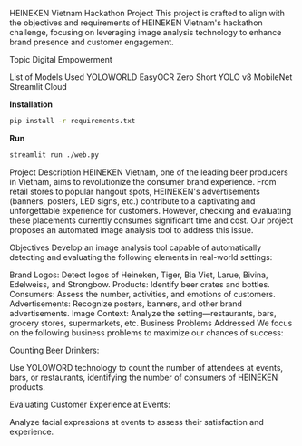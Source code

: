 HEINEKEN Vietnam Hackathon Project
This project is crafted to align with the objectives and requirements of HEINEKEN Vietnam's hackathon challenge, focusing on leveraging image analysis technology to enhance brand presence and customer engagement.

Topic
Digital Empowerment

List of Models Used
YOLOWORLD
EasyOCR
Zero Short
YOLO v8
MobileNet
Streamlit Cloud

**Installation**
```bash
pip install -r requirements.txt
```

**Run**
```bash
streamlit run ./web.py
```

Project Description
HEINEKEN Vietnam, one of the leading beer producers in Vietnam, aims to revolutionize the consumer brand experience. From retail stores to popular hangout spots, HEINEKEN's advertisements (banners, posters, LED signs, etc.) contribute to a captivating and unforgettable experience for customers. However, checking and evaluating these placements currently consumes significant time and cost. Our project proposes an automated image analysis tool to address this issue.

Objectives
Develop an image analysis tool capable of automatically detecting and evaluating the following elements in real-world settings:

Brand Logos: Detect logos of Heineken, Tiger, Bia Viet, Larue, Bivina, Edelweiss, and Strongbow.
Products: Identify beer crates and bottles.
Consumers: Assess the number, activities, and emotions of customers.
Advertisements: Recognize posters, banners, and other brand advertisements.
Image Context: Analyze the setting—restaurants, bars, grocery stores, supermarkets, etc.
Business Problems Addressed
We focus on the following business problems to maximize our chances of success:

Counting Beer Drinkers:

Use YOLOWORD technology to count the number of attendees at events, bars, or restaurants, identifying the number of consumers of HEINEKEN products.

Evaluating Customer Experience at Events:

Analyze facial expressions at events to assess their satisfaction and experience.

